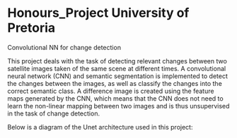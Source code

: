 # Honours_Project University of Pretoria  
Convolutional NN for change detection

This project deals with the task of detecting relevant changes between two satellite images taken of the same scene at different times. A convolutional neural network (CNN) and semantic segmentation is implemented to detect the changes between the images, as well as classify the changes into the correct semantic class. A difference image is created using the feature maps generated by the CNN, which means that the CNN does not need to learn the non-linear mapping between two images and is thus unsupervised in the task of change detection.

Below is a diagram of the Unet architecture used in this project:
